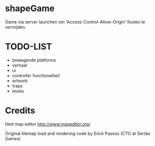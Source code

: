 shapeGame
=========
Game via server launchen om 'Access-Control-Allow-Origin' fouten te vermijden.

TODO-LIST
=========
- bewegende platforms
- verhaal
- ui
- controller functionaltieit
- artwork
- traps
- levels

Credits
=========
tiled map editor http://www.mapeditor.org/

Original tilemap load and rendering code by Erick Passos (CTO at Sertão Games)